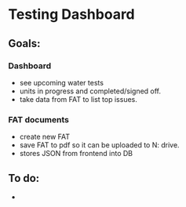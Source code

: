 # Testing Dashboard

## Goals:

### Dashboard
- see upcoming water tests
- units in progress and completed/signed off.
- take data from FAT to list top issues. 

### FAT documents
- create new FAT
- save FAT to pdf so it can be uploaded to N: drive.
- stores JSON from frontend into DB

## To do:
- 